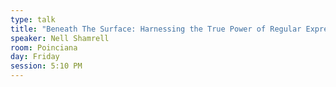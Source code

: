 ```yaml
---
type: talk
title: "Beneath The Surface: Harnessing the True Power of Regular Expressions in Ruby"
speaker: Nell Shamrell
room: Poinciana
day: Friday
session: 5:10 PM
---
```


